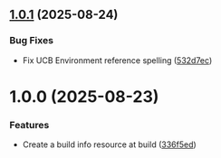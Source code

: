 ## [1.0.1](https://github.com/freakshowstudio/com.freakshowstudio.buildinfo/compare/v1.0.0...v1.0.1) (2025-08-24)


### Bug Fixes

* Fix UCB Environment reference spelling ([532d7ec](https://github.com/freakshowstudio/com.freakshowstudio.buildinfo/commit/532d7ecd72fec263d2b2ff2462c0053fbfa16240))

# 1.0.0 (2025-08-23)


### Features

* Create a build info resource at build ([336f5ed](https://github.com/freakshowstudio/com.freakshowstudio.buildinfo/commit/336f5edcacfe4873cde55e616c84aeff8d8f7159))
